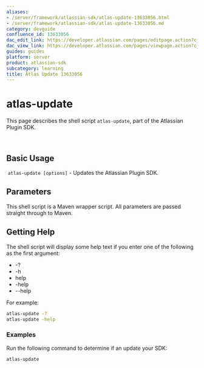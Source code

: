 ```yaml
---
aliases:
- /server/framework/atlassian-sdk/atlas-update-13633056.html
- /server/framework/atlassian-sdk/atlas-update-13633056.md
category: devguide
confluence_id: 13633056
dac_edit_link: https://developer.atlassian.com/pages/editpage.action?cjm=wozere&pageId=13633056
dac_view_link: https://developer.atlassian.com/pages/viewpage.action?cjm=wozere&pageId=13633056
guides: guides
platform: server
product: atlassian-sdk
subcategory: learning
title: Atlas Update 13633056
---
```

# atlas-update

This page describes the shell script `atlas-update`, part of the Atlassian Plugin SDK.

 

## Basic Usage

 `atlas-update [options]` - Updates the Atlassian Plugin SDK.

## Parameters

This shell script is a Maven wrapper script. All parameters are passed straight through to Maven.

## Getting Help

The shell script will display some help text if you enter one of the following as the first argument:

-   -?
-   -h
-   help
-   -help
-   --help

For example:

``` bash
atlas-update -?
atlas-update -help
```

### Examples

Run the following command to determine if an update your SDK:

``` bash
atlas-update
```
















































































































